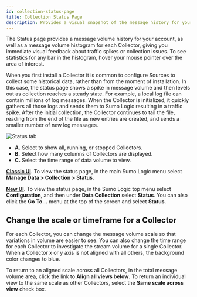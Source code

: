 ```yaml
---
id: collection-status-page
title: Collection Status Page
description: Provides a visual snapshot of the message history for your deployment, and a message volume histogram for each Collector.
---
```



The Status page provides a message volume history for your account, as well as a message volume histogram for each Collector, giving you immediate visual feedback about traffic spikes or collection issues. To see statistics for any bar in the histogram, hover your mouse pointer over the area of interest.

When you first install a Collector it is common to configure Sources to collect some historical data, rather than from the moment of installation. In this case, the status page shows a spike in message volume and then levels out as collection reaches a steady state. For example, a local log file can contain millions of log messages. When the Collector is initialized, it quickly gathers all those logs and sends them to Sumo Logic resulting in a traffic spike. After the initial collection, the Collector continues to tail the file, reading from the end of the file as new entries are created, and sends a smaller number of new log messages.

![Status tab](/img/manage/ingestion-volume/collection-status.png)

* **A.** Select to show all, running, or stopped Collectors.  
* **B.** Select how many columns of Collectors are displayed.  
* **C.** Select the time range of data volume to view.

[**Classic UI**](/docs/get-started/sumo-logic-ui-classic). To view the status page, in the main Sumo Logic menu select **Manage Data > Collection > Status**. 

[**New UI**](/docs/get-started/sumo-logic-ui). To view the status page, in the Sumo Logic top menu select **Configuration**, and then under **Data Collection** select **Status**. You can also click the **Go To...** menu at the top of the screen and select **Status**.

## Change the scale or timeframe for a Collector

For each Collector, you can change the message volume scale so that variations in volume are easier to see. You can also change the time range for each Collector to investigate the stream volume for a single Collector. When a Collector x or y axis is not aligned with all others, the background color changes to blue.

To return to an aligned scale across all Collectors, in the total message volume area, click the link to **Align all views below**. To return an individual view to the same scale as other Collectors, select the **Same scale across view** check box.
